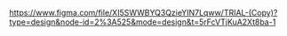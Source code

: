    https://www.figma.com/file/XI5SWWBYQ3QzieYIN7Lqww/TRIAL-(Copy)?type=design&node-id=2%3A525&mode=design&t=5rFcVTjKuA2Xt8ba-1
